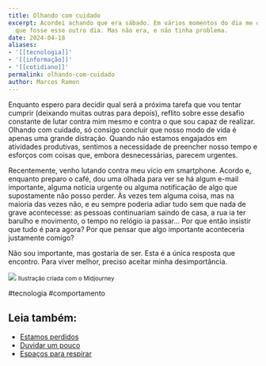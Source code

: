 ```yaml
---
title: Olhando com cuidado
excerpt: Acordei achando que era sábado. Em vários momentos do dia me distraí pensando
  que fosse esse outro dia. Mas não era, e não tinha problema.
date: 2024-04-18
aliases:
- '[[tecnologia]]'
- '[[informação]]'
- '[[cotidiano]]'
permalink: olhando-com-cuidado
author: Marcos Ramon
---
```

Enquanto espero para decidir qual será a próxima tarefa que vou tentar cumprir (deixando muitas outras para depois), reflito sobre esse desafio constante de lutar contra mim mesmo e contra o que sou capaz de realizar. Olhando com cuidado, só consigo concluir que nosso modo de vida é apenas uma grande distração. Quando não estamos engajados em atividades produtivas, sentimos a necessidade de preencher nosso tempo e esforços com coisas que, embora desnecessárias, parecem urgentes.

Recentemente, venho lutando contra meu vício em smartphone. Acordo e, enquanto preparo o café, dou uma olhada para ver se há algum e-mail importante, alguma notícia urgente ou alguma notificação de algo que supostamente não posso perder. Às vezes tem alguma coisa, mas na maioria das vezes não, e eu sempre poderia adiar tudo sem que nada de grave acontecesse: as pessoas continuariam saindo de casa, a rua ia ter barulho e movimento, o tempo no relógio ia passar... Por que então insistir que tudo é para agora? Por que pensar que algo importante aconteceria justamente comigo?

Não sou importante, mas gostaria de ser. Esta é a única resposta que encontro. Para viver melhor, preciso aceitar minha desimportância.

<img src="/assets/img/Pasted image 20250302180952.png">
<small>Ilustração criada com o Midjourney</small>

#tecnologia #comportamento<div class="leia-tambem" markdown="1">
## Leia também:

- <a href="/estamos-perdidos">Estamos perdidos</a>
- <a href="/duvidar-um-pouco">Duvidar um pouco</a>
- <a href="/espacos-para-respirar">Espaços para respirar</a>
</div>